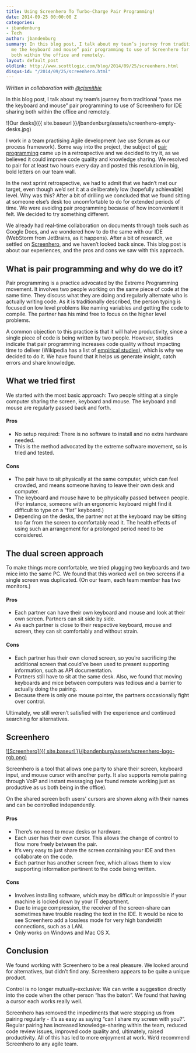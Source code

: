 ```yaml
---
title: Using Screenhero To Turbo-Charge Pair Programming!
date: 2014-09-25 00:00:00 Z
categories:
- jbandenburg
- Tech
author: jbandenburg
summary: In this blog post, I talk about my team’s journey from traditional “pass
  me the keyboard and mouse” pair programming to use of Screenhero for IDE sharing
  both within the office and remotely.
layout: default_post
oldlink: http://www.scottlogic.com/blog/2014/09/25/screenhero.html
disqus-id: "/2014/09/25/screenhero.html"
---
```


*Written in collaboration with [@cjsmithie](https://twitter.com/cjsmithie)*

In this blog post, I talk about my team’s journey from traditional “pass me the keyboard and mouse” pair programming to use of Screenhero for IDE sharing both within the office and remotely.

![Our desks]({{ site.baseurl }}/jbandenburg/assets/screenhero-empty-desks.jpg)

I work in a team practising Agile development (we use Scrum as our process framework). Some way into the project, the subject of [pair programming](http://en.wikipedia.org/wiki/Pair_programming) came up in a retrospective and we decided to try it, as we believed it could improve code quality and knowledge sharing. We resolved to pair for at least two hours every day and posted this resolution in big, bold letters on our team wall.

In the next sprint retrospective, we had to admit that we hadn’t met our target, even though we’d set it at a deliberately low (hopefully achievable) level. Why was this? After a bit of drilling we concluded that we found sitting at someone else’s desk too uncomfortable to do for extended periods of time. We were avoiding pair programming because of how inconvenient it felt. We decided to try something different.

We already had real-time collaboration on documents through tools such as Google Docs, and we wondered how to do the same with our IDE (WebStorm from JetBrains, as it happens). After a bit of research, we settled on [Screenhero](https://screenhero.com/), and we haven’t looked back since. This blog post is about our experiences, and the pros and cons we saw with this approach.

## What is pair programming and why do we do it?

Pair programming is a practice advocated by the Extreme Programming movement. It involves two people working on the same piece of code at the same time. They discuss what they are doing and regularly alternate who is actually writing code. As it is traditionally described, the person typing is focused on low level problems like naming variables and getting the code to compile. The partner has his mind free to focus on the higher level problems.

A common objection to this practice is that it will halve productivity, since a single piece of code is being written by two people. However, studies indicate that pair programming increases code quality without impacting time to deliver (Wikipedia has a list of [empirical studies](http://en.wikipedia.org/wiki/Pair_programming#Empirical_studies)), which is why we decided to do it. We have found that it helps us generate insight, catch errors and share knowledge.

## What we tried first

We started with the most basic approach: Two people sitting at a single computer sharing the screen, keyboard and mouse. The keyboard and mouse are regularly passed back and forth.

#### Pros

 * No setup required: There is no software to install and no extra hardware needed.
 * This is the method advocated by the extreme software movement, so is tried and tested.

#### Cons

 * The pair have to sit physically at the same computer, which can feel crowded, and means someone having to leave their own desk and computer.
 * The keyboard and mouse have to be physically passed between people. (For instance, someone with an ergonomic keyboard might find it difficult to type on a “flat” keyboard.)
 * Depending on the desks, the partner not at the keyboard may be sitting too far from the screen to comfortably read it. The health effects of using such an arrangement for a prolonged period need to be considered.

## The dual screen approach

To make things more comfortable, we tried plugging two keyboards and two mice into the same PC. We found that this worked well on two screens if a single screen was duplicated. (On our team, each team member has two monitors.)

#### Pros

 * Each partner can have their own keyboard and mouse and look at their own screen. Partners can sit side by side.
 * As each partner is close to their respective keyboard, mouse and screen, they can sit comfortably and without strain.

#### Cons

 * Each partner has their own cloned screen, so you’re sacrificing the additional screen that could’ve been used to present supporting information, such as API documentation.
 * Partners still have to sit at the same desk. Also, we found that moving keyboards and mice between computers was tedious and a barrier to actually doing the pairing.
 * Because there is only one mouse pointer, the partners occasionally fight over control.

Ultimately, we still weren’t satisfied with the experience and continued searching for alternatives.

## Screenhero

[![Screenhero]({{ site.baseurl }}/jbandenburg/assets/screenhero-logo-rgb.png)](https://screenhero.com/)

Screenhero is a tool that allows one party to share their screen, keyboard input, and mouse cursor with another party. It also supports remote pairing through VoIP and instant messaging (we found remote working just as productive as us both being in the office).

On the shared screen both users’ cursors are shown along with their names and can be controlled independently.

#### Pros

 * There’s no need to move desks or hardware.
 * Each user has their own cursor. This allows the change of control to flow more freely between the pair.
 * It’s very easy to just share the screen containing your IDE and then collaborate on the code.
 * Each partner has another screen free, which allows them to view supporting information pertinent to the code being written.

#### Cons

 * Involves installing software, which may be difficult or impossible if your machine is locked down by your IT department.
 * Due to image compression, the receiver of the screen-share can sometimes have trouble reading the text in the IDE. It would be nice to see Screenhero add a lossless mode for very high bandwidth connections, such as a LAN.
 * Only works on Windows and Mac OS X.

## Conclusion

We found working with Screenhero to be a real pleasure. We looked around for alternatives, but didn’t find any. Screenhero appears to be quite a unique product.

Control is no longer mutually-exclusive: We can write a suggestion directly into the code when the other person “has the baton”. We found that having a cursor each works really well.

Screenhero has removed the impediments that were stopping us from pairing regularly - it’s as easy as saying “can I share my screen with you?”. Regular pairing has increased knowledge-sharing within the team, reduced code review issues, improved code quality and, ultimately, raised productivity. All of this has led to more enjoyment at work. We’d recommend Screenhero to any agile team.























